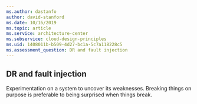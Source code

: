 ```yaml
---
ms.author: dastanfo
author: david-stanford
ms.date: 10/16/2019
ms.topic: article
ms.service: architecture-center
ms.subservice: cloud-design-principles
ms.uid: 1408011b-b509-4d27-bc1a-5c7a118228c5
ms.assessment_question: DR and fault injection
---
```

## DR and fault injection

Experimentation on a system to uncover its weaknesses. Breaking things on purpose is preferable to being surprised when things break.
